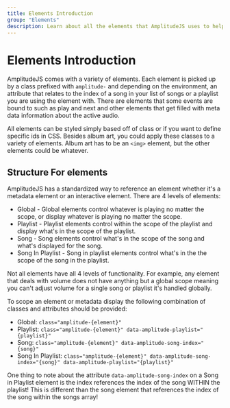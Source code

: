 ```yaml
---
title: Elements Introduction
group: "Elements"
description: Learn about all the elements that AmplitudeJS uses to help you design your dream audio player.
---
```


# Elements Introduction

AmplitudeJS comes with a variety of elements. Each element is picked up by a class prefixed with `amplitude-` and depending on the environment, an attribute that relates to the index of a song in your list of songs or a playlist you are using the element with. There are elements that some events are bound to such as play and next and other elements that get filled with meta data information about the active audio.

All elements can be styled simply based off of class or if you want to define specific ids in CSS. Besides album art, you could apply these classes to a variety of elements.  Album art has to be an `<img>` element, but the other elements could be whatever.

## Structure For elements

AmplitudeJS has a standardized way to reference an element whether it's a metadata element or an interactive element. There are 4 levels of elements:

* Global - Global elements control whatever is playing no matter the scope, or display whatever is playing no matter the scope.
* Playlist - Playlist elements control within the scope of the playlist and display what's in the scope of the playlist.
* Song - Song elements control what's in the scope of the song and what's displayed for the song.
* Song In Playlist - Song in playlist elements control what's in the the scope of the song in the playlist.

Not all elements have all 4 levels of functionality. For example, any element that deals with volume does not have anything but a global scope meaning you can't adjust volume for a single song or playlist it's handled globally.

To scope an element or metadata display the following combination of classes and attributes should be provided:

* Global: `class="amplitude-{element}"`
* Playlist: `class="amplitude-{element}" data-amplitude-playlist="{playlist}"`
* Song: `class="amplitude-{element}" data-amplitude-song-index="{song}"`
* Song In Playlist: `class="amplitude-{element}" data-amplitude-song-index="{song}" data-amplitude-playlist="{playlist}"`

One thing to note about the attribute `data-amplitude-song-index` on a Song in Playlist element is the index references the index of the song WITHIN the playlist! This is different than the song element that references the index of the song within the songs array!
